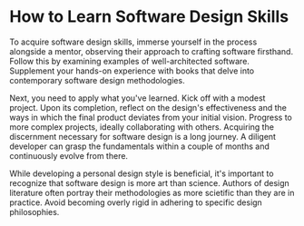 # How to Learn Software Design Skills

To acquire software design skills, immerse yourself in the process alongside a mentor, observing their approach to crafting software firsthand. Follow this by examining examples of well-architected software. Supplement your hands-on experience with books that delve into contemporary software design methodologies.

Next, you need to apply what you've learned. Kick off with a modest project. Upon its completion, reflect on the design's effectiveness and the ways in which the final product deviates from your initial vision. Progress to more complex projects, ideally collaborating with others. Acquiring the discernment necessary for software design is a long journey. A diligent developer can grasp the fundamentals within a couple of months and continuously evolve from there.

While developing a personal design style is beneficial, it's important to recognize that software design is more art than science. Authors of design literature often portray their methodologies as more scietific than they are in practice. Avoid becoming overly rigid in adhering to specific design philosophies.


